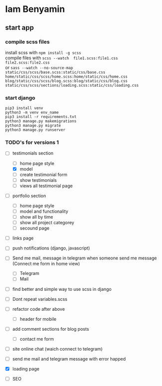 # Iam Benyamin

## start app

### compile scss files

install scss with ``` npm install -g scss ```\
compile files with ``` scss --watch  file1.scss:file1.css file2.scss:file2.css ```\
or
``` sass --watch --no-source-map static/css/scss/base.scss:static/css/base.css home/static/css/scss/home.scss:home/static/css/home.css blog/static/css/scss/blog.scss:blog/static/css/blog.css static/css/scss/sections/loading.scss:static/css/loading.css ```

### start django

``` pip3 install venv ```\
``` python3 -m venv env_name ```\
``` pip3 install -r requirements.txt ```\
``` python3 manage.py makemigrations ```\
``` python3 manage.py migrate ```\
``` python3 manage.py runserver ```

### TODO's for versions 1

- [ ] testimonials section
    - [ ] home page style
    - [X] model
    - [ ] create testimonial form
    - [ ] show testimonials
    - [ ] views all testimonial page
- [ ] portfolio section
    - [ ] home page style
    - [ ] model and functionality
    - [ ] show all by time
    - [ ] show all project categorey
    - [ ] secound page
- [ ] links page
- [ ] push notifications (django, javascript)
- [ ] Send me mail, message in telegram when someone send me message (Connect me form in home view)
    - [ ] Telegram
    - [ ] Mail
- [ ] find better and simple way to use scss in django
- [ ] Dont repeat variables.scss
- [ ] refactor code after above
    - [ ] header for mobile
- [ ] add comment sections for blog posts
    - [ ] contact me form
- [ ] site online chat (waich connect to telegram)
- [ ] send me mail and telegram message with error happed
- [X] loading page
- [ ] SEO


<!-- UI modeled on -->
<!-- https://demo.ayroui.com/templates/business-template/ -->
<!-- https://codesandbox.io/s/f78yv4?file=/index.html:231-358 -->
